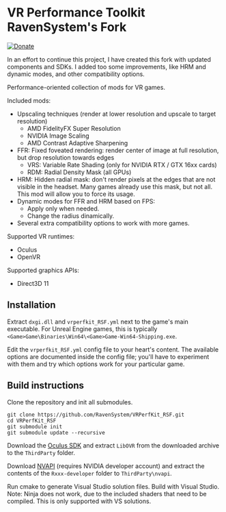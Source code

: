 VR Performance Toolkit RavenSystem's Fork
=========================================

[![Donate](https://img.shields.io/badge/donate-PayPal-blue.svg)](https://paypal.me/ravensystem)

In an effort to continue this project, I have created this fork with updated components and SDKs. I added too some
improvements, like HRM and dynamic modes, and other compatibility options.

Performance-oriented collection of mods for VR games.

Included mods:

* Upscaling techniques (render at lower resolution and upscale to target resolution)
  * AMD FidelityFX Super Resolution
  * NVIDIA Image Scaling
  * AMD Contrast Adaptive Sharpening
* FFR: Fixed foveated rendering: render center of image at full resolution, but drop resolution towards edges
  * VRS: Variable Rate Shading (only for NVIDIA RTX / GTX 16xx cards)
  * RDM: Radial Density Mask (all GPUs)
* HRM: Hidden radial mask: don't render pixels at the edges that are not visible in the headset.
  Many games already use this mask, but not all. This mod will allow you to force its usage.
* Dynamic modes for FFR and HRM based on FPS:
  * Apply only when needed.
  * Change the radius dinamically.
* Several extra compatibility options to work with more games.

Supported VR runtimes:

* Oculus
* OpenVR

Supported graphics APIs:

* Direct3D 11

## Installation

Extract `dxgi.dll` and `vrperfkit_RSF.yml` next to the game's main executable.
For Unreal Engine games, this is typically `<Game>Game\Binaries\Win64\<Game>Game-Win64-Shipping.exe`.

Edit the `vrperfkit_RSF.yml` config file to your heart's content. The available options are
documented inside the config file; you'll have to experiment with them and try which options
work for your particular game.

## Build instructions

Clone the repository and init all submodules.

```
git clone https://github.com/RavenSystem/VRPerfKit_RSF.git
cd VRPerfKit_RSF
git submodule init
git submodule update --recursive
```

Download the [Oculus SDK](https://developer.oculus.com/downloads/package/oculus-sdk-for-windows)
and extract `LibOVR` from the downloaded archive to the `ThirdParty` folder.

Download [NVAPI](https://developer.nvidia.com/nvapi) (requires NVIDIA developer account) and extract
the contents of the `Rxxx-developer` folder to `ThirdParty\nvapi`.

Run cmake to generate Visual Studio solution files. Build with Visual Studio. Note: Ninja does not work,
due to the included shaders that need to be compiled. This is only supported with VS solutions.
